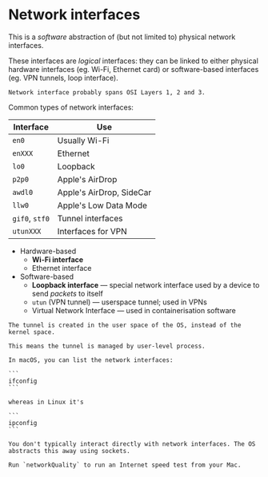 # Network interfaces

This is a _software_ abstraction of (but not limited to) physical network interfaces.

These interfaces are _logical_ interfaces: they can be linked to either physical hardware interfaces (eg. Wi-Fi, Ethernet card) or software-based interfaces (eg. VPN tunnels, loop interface).

~~~admonish info title="OSI model"
Network interface probably spans OSI Layers 1, 2 and 3.
~~~

Common types of network interfaces:

| Interface      | Use                      |
| -------------- | ------------------------ |
| `en0`          | Usually Wi-Fi            |
| `enXXX`        | Ethernet                 |
| `lo0`          | Loopback                 |
| `p2p0`         | Apple's AirDrop          |
| `awdl0`        | Apple's AirDrop, SideCar |
| `llw0`         | Apple's Low Data Mode    |
| `gif0`, `stf0` | Tunnel interfaces        |
| `utunXXX`      | Interfaces for VPN       |

- Hardware-based
  - **Wi-Fi interface**
  - Ethernet interface
- Software-based
  - **Loopback interface** — special network interface used by a device to send _packets_ to itself
  - `utun` (VPN tunnel) — userspace tunnel; used in VPNs
  - Virtual Network Interface — used in containerisation software

~~~admonish info title="Userspace tunnel"
The tunnel is created in the user space of the OS, instead of the kernel space.

This means the tunnel is managed by user-level process.
~~~

````admonish tip
In macOS, you can list the network interfaces:

```
ifconfig
```

whereas in Linux it's

```
ipconfig
```
````

~~~admonish note
You don't typically interact directly with network interfaces. The OS abstracts this away using sockets.
~~~

~~~admonish tip
Run `networkQuality` to run an Internet speed test from your Mac.
~~~

